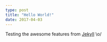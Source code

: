 ```yaml
---
type: post
title: "Hello World!"
date: 2017-04-03
---
```


Testing the awesome features from [Jekyll](http://jekyllrb.com) \o/